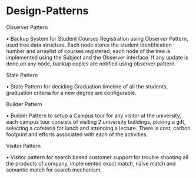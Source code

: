 # Design-Patterns

Observer Pattern

• Backup System for Student Courses Registration using Observer Pattern, used tree data structure. Each node stores the student Identification number and arraylist of courses registered, each node of the tree is implemented using the Subject and the Observer interface. If any update is done on any node, backup copies are notified using observer pattern.


State Pattern

• State Pattern for deciding Graduation timeline of all the students, graduation criteria for a new degree are configurable.


Builder Pattern

• Builder Pattern to setup a Campus tour for any visitor at the university, each campus tour consists of visiting 2 university buildings, picking a gift, selecting a cafeteria for lunch and attending a lecture. There is cost, carbon footprint and efforts associated with each of the activities.


Visitor Pattern

• Visitor pattern for search based customer support for trouble shooting all the products of company, implemented exact match, naïve match and semantic match for search mechanism.
